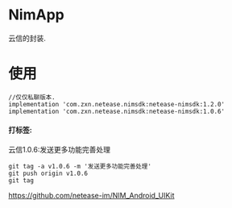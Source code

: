 # NimApp
云信的封装.

# 使用
```
//仅仅私聊版本.
implementation 'com.zxn.netease.nimsdk:netease-nimsdk:1.2.0'
implementation 'com.zxn.netease.nimsdk:netease-nimsdk:1.0.6'
```

#### 打标签:

云信1.0.6:发送更多功能完善处理
```
git tag -a v1.0.6 -m '发送更多功能完善处理'
git push origin v1.0.6
git tag
```

https://github.com/netease-im/NIM_Android_UIKit